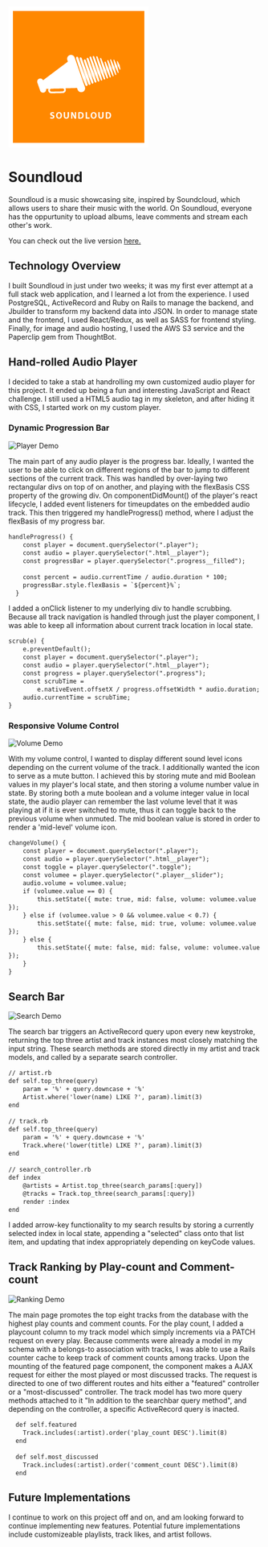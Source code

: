 ![](app/assets/images/soundloud-sq.png)

# Soundloud

Soundloud is a music showcasing site, inspired by Soundcloud, which allows users to share their music with the world. On Soundloud, everyone has the oppurtunity to upload albums, leave comments and stream each other's work.

You can check out the live version [here.](https://soundloud.herokuapp.com/#/)

## Technology Overview

I built Soundloud in just under two weeks; it was my first ever attempt at a full stack web application, and I learned a lot from the experience. I used PostgreSQL, ActiveRecord and Ruby on Rails to manage the backend, and Jbuilder to transform my backend data into JSON. In order to manage state and the frontend, I used React/Redux, as well as SASS for frontend styling. Finally, for image and audio hosting, I used the AWS S3 service and the Paperclip gem from ThoughtBot.

## Hand-rolled Audio Player

I decided to take a stab at handrolling my own customized audio player for this project. It ended up being a fun and interesting JavaScript and React challenge. I still used a HTML5 audio tag in my skeleton, and after hiding it with CSS, I started work on my custom player.

### Dynamic Progression Bar

![Player Demo](https://media.giphy.com/media/fo2bcN75NGgpaRm8Kx/giphy.gif)

The main part of any audio player is the progress bar. Ideally, I wanted the user to be able to click on different regions of the bar to jump to different sections of the current track. This was handled by over-laying two rectangular divs on top of on another, and playing with the flexBasis CSS property of the growing div. On componentDidMount() of the player's react lifecycle, I added event listeners for timeupdates on the embedded audio track. This then triggered my handleProgress() method, where I adjust the flexBasis of my progress bar.

```
handleProgress() {
    const player = document.querySelector(".player");
    const audio = player.querySelector(".html__player");
    const progressBar = player.querySelector(".progress__filled");

    const percent = audio.currentTime / audio.duration * 100;
    progressBar.style.flexBasis = `${percent}%`;
  }
```
  
I added a onClick listener to my underlying div to handle scrubbing. Because all track navigation is handled through just the player component, I was able to keep all information about current track location in local state.

```
scrub(e) {
    e.preventDefault();
    const player = document.querySelector(".player");
    const audio = player.querySelector(".html__player");
    const progress = player.querySelector(".progress");
    const scrubTime =
        e.nativeEvent.offsetX / progress.offsetWidth * audio.duration;
    audio.currentTime = scrubTime;
}
```

### Responsive Volume Control

![Volume Demo](https://media.giphy.com/media/cIS2Ljr9t8y1SVyTka/giphy.gif)

With my volume control, I wanted to display different sound level icons depending on the current volume of the track. I additionally wanted the icon to serve as a mute button. I achieved this by storing mute and mid Boolean values in my player's local state, and then storing a volume number value in state. By storing both a mute boolean and a volume integer value in local state, the audio player can remember the last volume level that it was playing at if it is ever switched to mute, thus it can toggle back to the previous volume when unmuted. The mid boolean value is stored in order to render a 'mid-level' volume icon.

```
changeVolume() {
    const player = document.querySelector(".player");
    const audio = player.querySelector(".html__player");
    const toggle = player.querySelector(".toggle");
    const volumee = player.querySelector(".player__slider");
    audio.volume = volumee.value;
    if (volumee.value == 0) {
        this.setState({ mute: true, mid: false, volume: volumee.value });
    } else if (volumee.value > 0 && volumee.value < 0.7) {
        this.setState({ mute: false, mid: true, volume: volumee.value });
    } else {
        this.setState({ mute: false, mid: false, volume: volumee.value });
    }
}
```

## Search Bar

![Search Demo](https://media.giphy.com/media/1oLeDpwimRgA9MLjXY/giphy.gif)

The search bar triggers an ActiveRecord query upon every new keystroke, returning the top three artist and track instances most closely matching the input string. These search methods are stored directly in my artist and track models, and called by a separate search controller. 

```
// artist.rb
def self.top_three(query)
    param = '%' + query.downcase + '%'
    Artist.where('lower(name) LIKE ?', param).limit(3)
end

// track.rb
def self.top_three(query)
    param = '%' + query.downcase + '%'
    Track.where('lower(title) LIKE ?', param).limit(3)
end

// search_controller.rb
def index
    @artists = Artist.top_three(search_params[:query])
    @tracks = Track.top_three(search_params[:query])
    render :index
end
```

I added arrow-key functionality to my search results by storing a currently selected index in local state, appending a "selected" class onto that list item, and updating that index appropriately depending on keyCode values.

## Track Ranking by Play-count and Comment-count

![Ranking Demo](https://media.giphy.com/media/67PrfMDnVHhT1ZTz7P/giphy.gif)

The main page promotes the top eight tracks from the database with the highest play counts and comment counts. For the play count, I added a playcount column to my track model which simply increments via a PATCH request on every play. Because comments were already a model in my schema with a belongs-to association with tracks, I was able to use a Rails counter cache to keep track of comment counts among tracks. Upon the mounting of the featured page component, the component makes a AJAX request for either the most played or most discussed tracks. The request is directed to one of two different routes and hits either a "featured" controller or a "most-discussed" controller. The track model has two more query methods attached to it "In addition to the searchbar query method", and depending on the controller, a specific ActiveRecord query is inacted.

```
  def self.featured
    Track.includes(:artist).order('play_count DESC').limit(8)
  end

  def self.most_discussed
    Track.includes(:artist).order('comment_count DESC').limit(8)
  end
```

## Future Implementations

I continue to work on this project off and on, and am looking forward to continue implementing new features. Potential future implementations include customizeable playlists, track likes, and artist follows.